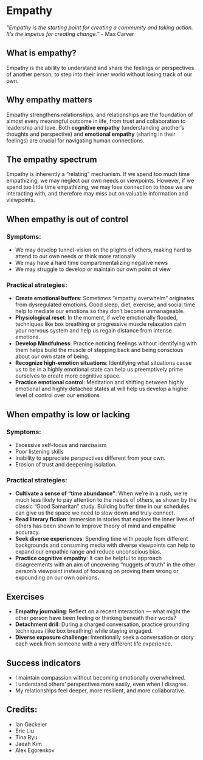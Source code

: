 # Empathy

*“Empathy is the starting point for creating a community and taking action. It’s the impetus for creating change.”* - Max Carver

## What is empathy?

Empathy is the ability to understand and share the feelings or perspectives of another person, to step into their inner world without losing track of our own.

## Why empathy matters

Empathy strengthens relationships, and relationships are the foundation of almost every meaningful outcome in life, from trust and collaboration to leadership and love. 
Both **cognitive empathy** (understanding another’s thoughts and perspective) and **emotional empathy** (sharing in their feelings) are crucial for navigating human connections.

## The empathy spectrum

Empathy is inherently a “relating” mechanism. If we spend too much time empathizing, we may neglect our own needs or viewpoints. However, if we spend too little time empathizing, we may lose connection to those we are interacting with, and therefore may miss out on valuable information and viewpoints.

## When empathy is out of control

### Symptoms: 
- We may develop tunnel-vision on the plights of others, making hard to attend to our own needs or think more rationally
- We may have a hard time compartmentalizing negative news
- We may struggle to develop or maintain our own point of view

### Practical strategies:
- **Create emotional buffers**: Sometimes “empathy overwhelm” originates from dysregulated emotions. Good sleep, diet, exercise, and social time help to mediate our emotions so they don’t become unmanageable.
- **Physiological reset**: In the moment, if we’re emotionally flooded, techniques like box breathing or progressive muscle relaxation calm your nervous system and help us regain distance from intense emotions.
- **Develop Mindfulness**: Practice noticing feelings without identifying with them helps build the muscle of stepping back and being conscious about our own state of being.
- **Recognize high-emotion situations**: Identifying what situations cause us to be in a highly emotional state can help us preemptively prime ourselves to create more cognitive space.
- **Practice emotional control**: Meditation and shifting between highly emotional and highly detached states at will help us develop a higher level of control over our emotions 

## When empathy is low or lacking

### Symptoms:
- Excessive self-focus and narcissism 
- Poor listening skills
- Inability to appreciate perspectives different from your own.
- Erosion of trust and deepening isolation.

### Practical strategies:
- **Cultivate a sense of “time abundance”**: When we’re in a rush, we’re much less likely to pay attention to the needs of others, as shown by the classic “Good Samaritan” study. Building buffer time in our schedules can give us the space we need to slow down and truly connect.
- **Read literary fiction**: Immersion in stories that explore the inner lives of others has been shown to improve theory of mind and empathic accuracy.
- **Seek diverse experiences**: Spending time with people from different backgrounds and consuming media with diverse viewpoints can help to expand our empathic range and reduce unconscious bias.
- **Practice cognitive empathy**: It can be helpful to approach disagreements with an aim of uncovering “nuggets of truth” in the other person’s viewpoint instead of focusing on proving them wrong or expounding on our own opinions.

## Exercises
- **Empathy journaling**: Reflect on a recent interaction — what might the other person have been feeling or thinking beneath their words?    
- **Detachment drill**: During a charged conversation, practice grounding techniques (like box breathing) while staying engaged.
- **Diverse exposure challenge**: Intentionally seek a conversation or story each week from someone with a very different life experience.

## Success indicators
- I maintain compassion without becoming emotionally overwhelmed.
- I understand others’ perspectives more easily, even when I disagree.
- My relationships feel deeper, more resilient, and more collaborative.

## Credits:
- Ian Geckeler
- Eric Liu
- Tina Ryu
- Jaeah Kim
- Alex Egorenkov
